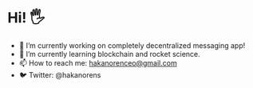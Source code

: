 # Hi! 🖐
- 🔭 I’m currently working on completely decentralized messaging app!
- 🚀 I’m currently learning blockchain and rocket science.
- 📫 How to reach me: hakanorenceo@gmail.com
- 🐦 Twitter: @hakanorens
